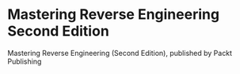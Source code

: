 # Mastering Reverse Engineering Second Edition
Mastering Reverse Engineering (Second Edition), published by Packt Publishing

